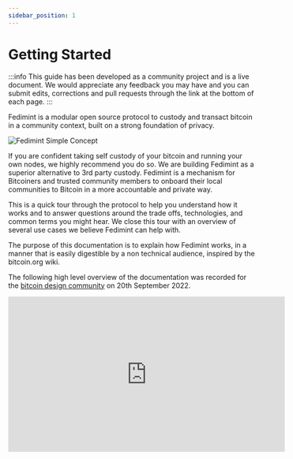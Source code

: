 ```yaml
---
sidebar_position: 1
---
```


# Getting Started

:::info
This guide has been developed as a community project and is a live document. We would appreciate any feedback you may have and you can submit edits, corrections and pull requests through the link at the bottom of each page.
:::

Fedimint is a modular open source protocol to custody and transact bitcoin in a community context, built on a strong foundation of privacy.

<div style={{textAlign: 'center'}}>

![Fedimint Simple Concept](/img/raw-figures/fm-simple-concept-excalidraw.png)

</div>

If you are confident taking self custody of your bitcoin and running your own nodes, we highly recommend you do so. We are building Fedimint as a superior alternative to 3rd party custody. Fedimint is a mechanism for Bitcoiners and trusted community members to onboard their local communities to Bitcoin in a more accountable and private way.

This is a quick tour through the protocol to help you understand how it works and to answer questions around the trade offs, technologies, and common terms you might hear. We close this tour with an overview of several use cases we believe Fedimint can help with.

The purpose of this documentation is to explain how Fedimint works, in a manner that is easily digestible by a non technical audience, inspired by the bitcoin.org wiki.

The following high level overview of the documentation was recorded for the [bitcoin design community](https://bitcoin.design) on 20th September 2022.

<div style={{textAlign: 'center'}}>

<iframe width="560" height="315" src="https://www.youtube-nocookie.com/embed/G4iclApJL0c?start=42" title="YouTube video player" frameborder="0" allow="accelerometer; autoplay; clipboard-write; encrypted-media; gyroscope; picture-in-picture" allowfullscreen></iframe>

</div>
